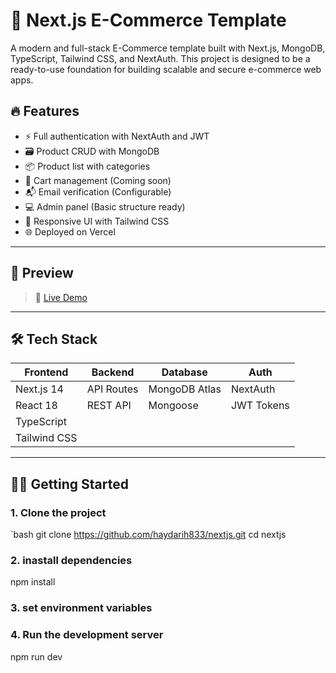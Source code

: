 # 🛒 Next.js E-Commerce Template

A modern and full-stack E-Commerce template built with Next.js, MongoDB, TypeScript, Tailwind CSS, and NextAuth. This project is designed to be a ready-to-use foundation for building scalable and secure e-commerce web apps.

## 🔥 Features

- ⚡️ Full authentication with NextAuth and JWT
- 🗃️ Product CRUD with MongoDB
- 📦 Product list with categories
- 🛒 Cart management (Coming soon)
- 📬 Email verification (Configurable)
- 💻 Admin panel (Basic structure ready)
- 📱 Responsive UI with Tailwind CSS
- 🌐 Deployed on Vercel

---

## 📸 Preview

> 🔗 [Live Demo](https://nextjs-shop-nu-olive.vercel.app)
---

## 🛠️ Tech Stack

| Frontend      | Backend       | Database     | Auth        |
|---------------|---------------|--------------|-------------|
| Next.js 14    | API Routes     | MongoDB Atlas | NextAuth    |
| React 18      | REST API       | Mongoose      | JWT Tokens  |
| TypeScript    |                |               |             |
| Tailwind CSS  |                |               |             |

---

## 🧑‍💻 Getting Started

### 1. Clone the project

`bash
git clone https://github.com/haydarih833/nextjs.git
cd nextjs

### 2. inastall dependencies
 npm install

 ### 3. set environment variables

 ### 4. Run the development server
 npm run dev 




